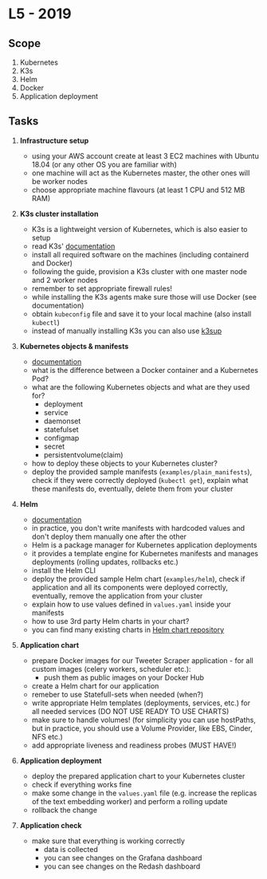 # L5 - 2019

## Scope
1. Kubernetes
2. K3s
3. Helm
4. Docker
5. Application deployment

## Tasks
1. **Infrastructure setup**

    - using your AWS account create at least 3 EC2 machines with Ubuntu 18.04 (or any other OS you are familiar with)
    - one machine will act as the Kubernetes master, the other ones will be worker nodes
    - choose appropriate machine flavours (at least 1 CPU and 512 MB RAM)

2. **K3s cluster installation**

    - K3s is a lightweight version of Kubernetes, which is also easier to setup
    - read K3s' [documentation](https://rancher.com/docs/k3s/latest/en/quick-start/)
    - install all required software on the machines (including containerd and Docker)
    - following the guide, provision a K3s cluster with one master node and 2 worker nodes
    - remember to set appropriate firewall rules!
    - while installing the K3s agents make sure those will use Docker (see documentation)
    - obtain `kubeconfig` file and save it to your local machine (also install `kubectl`)
    - instead of manually installing K3s you can also use [k3sup](https://github.com/alexellis/k3sup)

3. **Kubernetes objects & manifests**

    - [documentation](https://kubernetes.io/docs/concepts/)
    - what is the difference between a Docker container and a Kubernetes Pod?
    - what are the following Kubernetes objects and what are they used for?
        - deployment
        - service
        - daemonset
        - statefulset
        - configmap
        - secret
        - persistentvolume(claim)
    - how to deploy these objects to your Kubernetes cluster?
    - deploy the provided sample manifests (`examples/plain_manifests`),
      check if they were correctly deployed (`kubectl get`),
      explain what these manifests do,
      eventually, delete them from your cluster

4. **Helm**

    - [documentation](https://helm.sh/docs/)
    - in practice, you don't write manifests with hardcoded values and don't deploy 
      them manually one after the other
    - Helm is a package manager for Kubernetes application deployments
    - it provides a template engine for Kubernetes manifests and manages deployments (rolling updates, rollbacks etc.)
    - install the Helm CLI
    - deploy the provided sample Helm chart (`examples/helm`),
      check if application and all its components were deployed correctly,
      eventually, remove the application from your cluster
    - explain how to use values defined in `values.yaml` inside your manifests
    - how to use 3rd party Helm charts in your chart?
    - you can find many existing charts in [Helm chart repository](https://github.com/helm/charts/tree/master/stable)

5. **Application chart**

    - prepare Docker images for our Tweeter Scraper application - for all custom images (celery workers, scheduler etc.):
        - push them as public images on your Docker Hub
    - create a Helm chart for our application
    - remeber to use Statefull-sets when needed (when?)
    - write appropriate Helm templates (deployments, services, etc.)  for all needed services (DO NOT USE READY TO USE CHARTS)
    - make sure to handle volumes! (for simplicity you can use hostPaths, but in practice, you should use a Volume Provider, like EBS, Cinder, NFS etc.)
    - add appropriate liveness and readiness probes (MUST HAVE!)

6. **Application deployment**
    - deploy the prepared application chart to your Kubernetes cluster
    - check if everything works fine
    - make some change in the `values.yaml` file (e.g. increase the replicas of the text embedding worker) and perform a rolling update
    - rollback the change

7. **Application check**
    - make sure that everything is working correctly
        - data is collected
        - you can see changes on the Grafana dashboard
        - you can see changes on the Redash dashboard

